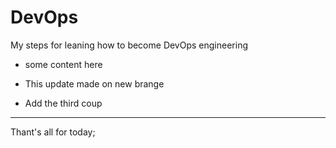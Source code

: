 # DevOps
My steps for leaning how to become DevOps engineering 

- some content here 

- This update made on new brange 
- Add the third coup 

-------------------------------------
Thant's all for today;